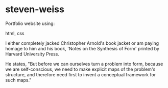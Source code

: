 # steven-weiss

Portfolio website using:

html, css

I either completely jacked Christopher Arnold's book jacket or am paying homage to him and his book, 'Notes on the Synthesis of Form' printed by Harvard University Press.  

He states, "But before we can ourselves turn a problem into form, because we are self-conscious, we need to make explicit maps of the problem's structure, and therefore need first to invent a conceptual framework for such maps."
